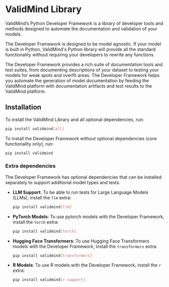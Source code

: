 # ValidMind Library

ValidMind’s Python Developer Framework is a library of developer tools and methods designed to automate
the documentation and validation of your models.

The Developer Framework is designed to be model agnostic. If your model is built in Python, ValidMind's
Python library will provide all the standard functionality without requiring your developers to rewrite any functions.

The Developer Framework provides a rich suite of documentation tools and test suites, from documenting
descriptions of your dataset to testing your models for weak spots and overfit areas. The Developer
Framework helps you automate the generation of model documentation by feeding the ValidMind platform with
documentation artifacts and test results to the ValidMind platform.

## Installation

To install the ValidMind Library and all optional dependencies, run:

```bash
pip install validmind[all]
```

To install the Developer Framework without optional dependencies (core functionality only), run:

```bash
pip install validmind
```

### Extra dependencies

The Developer Framework has optional dependencies that can be installed separately to support additional model types and tests.

- **LLM Support**: To be able to run tests for Large Language Models (LLMs), install the `llm` extra:

    ```bash
    pip install validmind[llm]
    ```

- **PyTorch Models**: To use pytorch models with the Developer Framework, install the `torch` extra:

    ```bash
    pip install validmind[torch]
    ```

- **Hugging Face Transformers**: To use Hugging Face Transformers models with the Developer Framework, install the `transformers` extra:

    ```bash
    pip install validmind[transformers]
    ```

- **R Models**: To use R models with the Developer Framework, install the `r` extra:

    ```bash
    pip install validmind[r-support]
    ```
